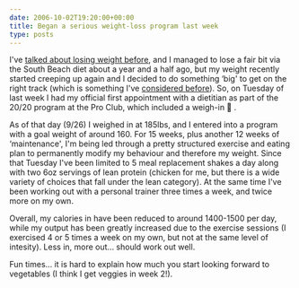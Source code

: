 ```yaml
---
date: 2006-10-02T19:20:00+00:00
title: Began a serious weight-loss program last week
type: posts
---
```

I've [talked about losing weight before](http://www.duncanmackenzie.net/blog/Feeling-like-it-is-time-to-get-rid-of-the-flab/), and I managed to lose a fair bit via the South Beach diet about a year and a half ago, but my weight recently started creeping up again and I decided to do something &#8216;big' to get on the right track (which is something I've [considered before](http://www.duncanmackenzie.net/blog/Back-in-Redmond/)). So, on Tuesday of last week I had my official first appointment with a dietitian as part of the 20/20 program at the Pro Club, which included a weigh-in 🙂 .

As of that day (9/26) I weighed in at 185lbs, and I entered into a program with a goal weight of around 160. For 15 weeks, plus another 12 weeks of &#8216;maintenance', I'm being led through a pretty structured exercise and eating plan to permanently modify my behaviour and therefore my weight. Since that Tuesday I've been limited to 5 meal replacement shakes a day along with two 6oz servings of lean protein (chicken for me, but there is a wide variety of choices that fall under the lean category). At the same time I've been working out with a personal trainer three times a week, and twice more on my own.

Overall, my calories in have been reduced to around 1400-1500 per day, while my output has been greatly increased due to the exercise sessions (I exercised 4 or 5 times a week on my own, but not at the same level of intesity). Less in, more out... should work out well.

Fun times... it is hard to explain how much you start looking forward to vegetables (I think I get veggies in week 2!).

